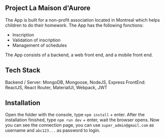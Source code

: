 ## Project La Maison d'Aurore
The App is built for a non-profit association located in Montreal which helps children to do their homework. The App has the following fonctions:
- Inscription
- Validation of inscription
- Management of schedules

The App consists of a backend, a web front end, and a mobile front end.

## Tech Stack
Backend / Server: MongoDB, Mongoose, NodeJS, Express
FrontEnd: ReactJS, React Router, MaterialUI, Webpack, JWT

## Installation
Open the folder with the console, type `npm install` + enter. After the installation finished, type `npm run dev` + enter, wait the browser opens.
Now you can see the connection page, you can use `super_admin@gmail.com` as username and `abc123...` as password to login.